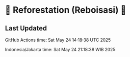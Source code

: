 
# 🌳 Reforestation (Reboisasi) 🌲

## Last Updated

GitHub Actions time: Sat May 24 14:18:38 UTC 2025

Indonesia/Jakarta time: Sat May 24 21:18:38 WIB 2025
